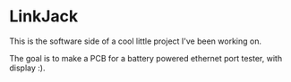 # LinkJack

This is the software side of a cool little project I've been working on.

The goal is to make a PCB for a battery powered ethernet port tester, with display :).
